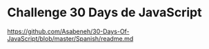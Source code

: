 # Challenge 30 Days de JavaScript
https://github.com/Asabeneh/30-Days-Of-JavaScript/blob/master/Spanish/readme.md

